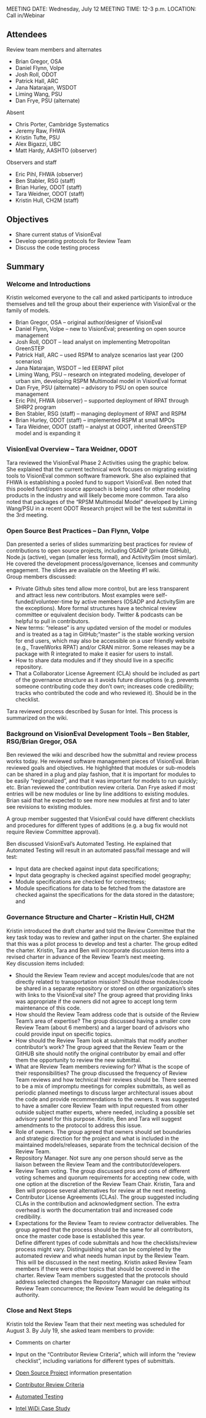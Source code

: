 MEETING DATE:	Wednesday, July 12
MEETING TIME:	12-3 p.m. 
LOCATION:	Call in/Webinar

## Attendees
Review team members and alternates
  - Brian Gregor, OSA
  - Daniel Flynn, Volpe 
  - Josh Roll, ODOT 
  - Patrick Hall, ARC 
  - Jana Natarajan, WSDOT
  - Liming Wang, PSU 
  - Dan Frye, PSU (alternate)

Absent
  - Chris Porter, Cambridge Systematics
  - Jeremy Raw, FHWA
  - Kristin Tufte, PSU
  - Alex Bigazzi, UBC
  - Matt Hardy, AASHTO (observer)

Observers and staff
  - Eric Pihl, FHWA (observer) 
  - Ben Stabler, RSG (staff) 
  - Brian Hurley, ODOT (staff)
  - Tara Weidner, ODOT (staff) 
  - Kristin Hull, CH2M (staff) 

## Objectives
  - Share current status of VisionEval
  - Develop operating protocols for Review Team
  - Discuss the code testing process

## Summary

### Welcome and Introductions
Kristin welcomed everyone to the call and asked participants to introduce themselves and tell the group about their experience with VisionEval or the family of models.
  - Brian Gregor, OSA – original author/designer of VisionEval
  - Daniel Flynn, Volpe – new to VisionEval; presenting on open source management 
  - Josh Roll, ODOT – lead analyst on implementing Metropolitan GreenSTEP
  - Patrick Hall, ARC – used RSPM to analyze scenarios last year (200 scenarios)
  - Jana Natarajan, WSDOT – led EERPAT pilot
  - Liming Wang, PSU – research on integrated modeling, developer of urban sim, developing RSPM Multimodal model in VisionEval format
  - Dan Frye, PSU (alternate) – advisory to PSU on open source management 
  - Eric Pihl, FHWA (observer) – supported deployment of RPAT through SHRP2 program
  - Ben Stabler, RSG (staff) – managing deployment of RPAT and RSPM
  - Brian Hurley, ODOT (staff) – implemented RSPM at small MPOs
  - Tara Weidner, ODOT (staff) – analyst at ODOT, inherited GreenSTEP model and is expanding it

### VisionEval Overview – Tara Weidner, ODOT
Tara reviewed the VisionEval Phase 2 Activities using the graphic below.  She explained that the current technical work focuses on migrating existing tools to VisionEval common software framework.  She also explained that FHWA is establishing a pooled fund to support VisionEval.  Ben noted that this pooled fund/open source approach is being used for other modeling products in the industry and will likely become more common.  Tara also noted that packages of the “RPSM Multimodal Model” developed by Liming Wang/PSU in a recent ODOT Research project will be the test submittal in the 3rd meeting.
 
### Open Source Best Practices – Dan Flynn, Volpe
Dan presented a series of slides summarizing best practices for review of contributions to open source projects, including OSADP (private GitHub), Node.js (active), vegan (smaller less formal), and ActivitySim (most similar).  He covered the development process/governance, licenses and community engagement. The slides are available on the Meeting #1 wiki.  
Group members discussed:
  - Private Github sites tend allow more control, but are less transparent and attract less new contributors. Most examples were self-funded/volunteer-time by active members (OSADP and ActivitySim are the exceptions). More formal structures have a technical review committee or equivalent decision body. Twitter & podcasts can be helpful to pull in contributors.
  - New terms: “release” is any updated version of the model or modules and is treated as a tag in GitHub;“master” is the stable working version for end users, which may also be accessible on a user friendly website (e.g., TravelWorks RPAT) and/or CRAN mirror.  Some releases may be a package with R integrated to make it easier for users to install.
  - How to share data modules and if they should live in a specific repository.
  - That a Collaborator License Agreement (CLA) should be included as part of the governance structure as it avoids future disruptions (e.g. prevents someone contributing code they don’t own; increases code credibility; tracks who contributed the code and who reviewed it).  Should be in the checklist.

Tara reviewed process described by Susan for Intel.  This process is summarized on the wiki.

### Background on VisionEval Development Tools – Ben Stabler, RSG/Brian Gregor, OSA
Ben reviewed the wiki and described how the submittal and review process works today. He reviewed software management pieces of VisionEval.  Brian reviewed goals and objectives.  He highlighted that modules or sub-models can be shared in a plug and play fashion, that it is important for modules to be easily “regionalized”, and that it was important for models to run quickly; etc.  Brian reviewed the contribution review criteria.  Dan Frye asked if most entries will be new modules or line by line additions to existing modules. Brian said that he expected to see more new modules at first and to later see revisions to existing modules. 

A group member suggested that VisionEval could have different checklists and procedures for different types of additions (e.g. a bug fix would not require Review Committee approval).  

Ben discussed VisionEval’s Automated Testing.  He explained that Automated Testing will result in an automated pass/fail message and will test:
  - Input data are checked against input data specifications;
  - Input data geography is checked against specified model geography;
  - Module specifications are checked for correctness;
  - Module specifications for data to be fetched from the datastore are checked against the specifications for the data stored in the datastore; and

### Governance Structure and Charter – Kristin Hull, CH2M
Kristin introduced the draft charter and told the Review Committee that the key task today was to review and gather input on the charter. She explained that this was a pilot process to develop and test a charter.
The group edited the charter.  Kristin, Tara and Ben will incorporate discussion items into a revised charter in advance of the Review Team’s next meeting.  
Key discussion items included:
  - Should the Review Team review and accept modules/code that are not directly related to transportation mission?  Should those modules/code be shared in a separate repository or stored on other organization’s sites with links to the VisionEval site?  The group agreed that providing links was appropriate if the owners did not agree to accept long term maintenance of this code.
  - How should the Review Team address code that is outside of the Review Team’s area of expertise?  The group discussed having a smaller core Review Team (about 6 members) and a larger board of advisors who could provide input on specific topics.
  - How should the Review Team look at submittals that modify another contributor’s work?  The group agreed that the Review Team or the GitHUB site should notify the original contributor by email and offer them the opportunity to review the new submittal. 
  - What are Review Team members reviewing for?  What is the scope of their responsibilities? The group discussed the frequency of Review Team reviews and how technical their reviews should be.  There seemed to be a mix of impromptu meetings for complex submittals, as well as periodic planned meetings to discuss larger architectural issues about the code and provide recommendations to the owners. It was suggested to have a smaller core Review Team with input requested from other outside subject matter experts, where needed, including a possible set advisory panel for this purpose. Kristin, Ben and Tara will suggest amendments to the protocol to address this issue. 
  - Role of owners.  The group agreed that owners should set boundaries and strategic direction for the project and what is included in the maintained models/releases, separate from the technical decision of the Review Team.  
  - Repository Manager. Not sure any one person should serve as the liaison between the Review Team and the contributor/developers. 
  - Review Team voting.  The group discussed pros and cons of different voting schemes and quorum requirements for accepting new code, with one option at the discretion of the Review Team Chair.  Kristin, Tara and Ben will propose several alternatives for review at the next meeting.
  - Contributor License Agreements (CLAs).  The group suggested including CLAs in the contribution and acknowledgment section.  The extra overhead is worth the documentation trail and increased code credibility.
  - Expectations for the Review Team to review contractor deliverables.  The group agreed that the process should be the same for all contributors, once the master code base is established this year.  
Define different types of code submittals and how the checklists/review process might vary. Distinguishing what can be completed by the automated review and what needs human input by the Review Team.  This will be discussed in the next meeting. Kristin asked Review Team members if there were other topics that should be covered in the charter.  Review Team members suggested that the protocols should address selected changes the Repository Manager can make without Review Team concurrence; the Review Team would be delegating its authority.

### Close and Next Steps
Kristin told the Review Team that their next meeting was scheduled for August 3. By July 19, she asked team members to provide:
  - Comments on charter
  - Input on the “Contributor Review Criteria”, which will inform the “review checklist”, including variations for different types of submittals.

- [Open Source Project](https://github.com/gregorbj/VisionEval/wiki/documents/ContributorReviewTeam1OpenSourceVolpe.pdf) information presentation
- [Contributor Review Criteria](https://github.com/gregorbj/VisionEval/wiki/Goals-and-Objectives-of-VisionEval-Model-System)
- [Automated Testing](https://github.com/gregorbj/VisionEval/wiki/Automated-Testing)
- [Intel WiDi Case Study](https://github.com/gregorbj/VisionEval/wiki/Intel-WiDi-Case-Study)